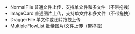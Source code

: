 - NormalFile 普通文件上传，支持单文件和多文件（不带拖拽）
- ImageCard 普通图片上传，支持单文件和多文件（不带拖拽）
- DraggerFile 单文件或图片拖拽上传
- MultipleFlowList 批量图片/文件上传（带拖拽）
